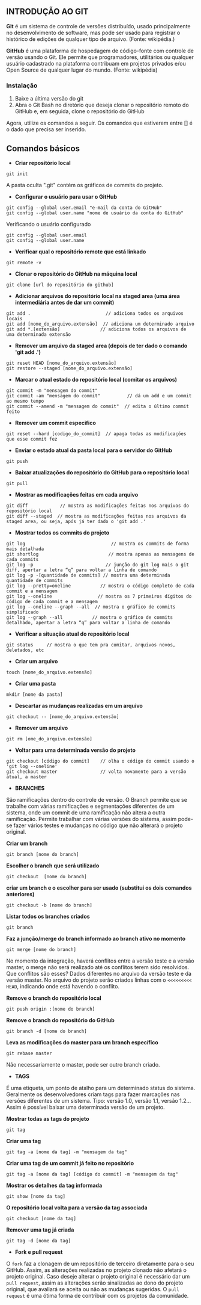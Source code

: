 ## INTRODUÇÃO AO GIT

**Git** é um sistema de controle de versões distribuído, usado principalmente no desenvolvimento de software, mas pode ser usado para registrar o histórico de edições de qualquer tipo de arquivo. (Fonte: wikipédia.)

**GitHub** é uma plataforma de hospedagem de código-fonte com controle de versão usando o Git. Ele permite que programadores, utilitários ou qualquer usuário cadastrado na plataforma contribuam em projetos privados e/ou Open Source de qualquer lugar do mundo. (Fonte: wikipédia)

### **Instalação**
1. Baixe a última versão do git
2. Abra o Git Bash no diretório que deseja clonar o repositório remoto do GitHub e, em seguida, clone o repositório do GitHub

Agora, utilize os comandos a seguir. Os comandos que estiverem entre [] é o dado que precisa ser inserido.


## Comandos básicos

- **Criar repositório local**
```
git init
```
A pasta oculta ".git" contém os gráficos de commits do projeto.


- **Configurar o usuário para usar o GitHub**
```
git config --global user.email "e-mail da conta do GitHub"
git config --global user.name "nome de usuário da conta do GitHub"
```

Verificando o usuário configurado
```
git config --global user.email 
git config --global user.name
```

- **Verificar qual o repositório remote que está linkado**
```
git remote -v
```

- **Clonar o repositório do GitHub na máquina local**
```
git clone [url do repositório do github]
```

- **Adicionar arquivos do repositório local na staged area (uma área intermediária antes de dar um commit)**
```
git add .                            // adiciona todos os arquivos locais
git add [nome_do_arquivo.extensão]  // adiciona um determinado arquivo
git add *.[extensão]               // adiciona todos os arquivos de uma determinada extensão 
```

- **Remover um arquivo da staged area (depois de ter dado o comando 'git add .')**
```
git reset HEAD [nome_do_arquivo.extensão]
git restore --staged [nome_do_arquivo.extensão]
```

- **Marcar o atual estado do repositório local (comitar os arquivos)**
```
git commit -m "mensagem do commit"    
git commit -am "mensagem do commit"          // dá um add e um commit ao mesmo tempo
git commit --amend -m "mensagem do commit"  // edita o último commit feito
```

- **Remover um commit especifico**
```
git reset --hard [codigo_do_commit]  // apaga todas as modificações que esse commit fez
```

- **Enviar o estado atual da pasta local para o servidor do GitHub**
```
git push
```

- **Baixar atualizações do repositório do GitHub para o repositório local**
```
git pull
```

- **Mostrar as modificações feitas em cada arquivo**
```
git diff            // mostra as modificações feitas nos arquivos do repositório local
git diff --staged  // mostra as modificações feitas nos arquivos da staged area, ou seja, após já ter dado o 'git add .'
```

- **Mostrar todos os commits do projeto**
```
git log                                // mostra os commits de forma mais detalhada
git shortlog                          // mostra apenas as mensagens de cada commits
git log -p                           // junção do git log mais o git diff, apertar a letra “q” para voltar a linha de comando
git log -p -[quantidade de commits] // mostra uma determinada quantidade de commits
git log --pretty=oneline           // mostra o código completo de cada commit e a mensagem
git log --oneline                 // mostra os 7 primeiros dígitos do código de cada commit e a mensagem
git log --oneline --graph --all  // mostra o gráfico de commits simplificado
git log --graph --all           // mostra o gráfico de commits detalhado, apertar a letra “q” para voltar a linha de comando
```

- **Verificar a situação atual do repositório local**
```
git status     // mostra o que tem pra comitar, arquivos novos, deletados, etc
```

- **Criar um arquivo**
```
touch [nome_do_arquivo.extensão]
```

- **Criar uma  pasta**
```
mkdir [nome da pasta]
```

- **Descartar as mudanças realizadas em um arquivo**
```
git checkout -- [nome_do_arquivo.extensão]
```

- **Remover um arquivo**
```
git rm [ome_do_arquivo.extensão]
```

- **Voltar para uma determinada versão do projeto**
```
git checkout [código do commit]    // olha o código do commit usando o 'git log --oneline'
git checkout master                // volta novamente para a versão atual, a master
```

- **BRANCHES**

São ramificações dentro do controle de versão. O Branch permite que se trabalhe com várias ramificações e segmentações diferentes de um sistema, onde um commit de uma ramificação não altera a outra ramificação. Permite trabalhar com várias versões do sistema, assim pode-se fazer vários testes e mudanças no código que não alterará o projeto original.
  
**Criar um branch**
````
git branch [nome do branch]
````

**Escolher o branch que será utilizado**
````
git checkout  [nome do branch]
````

**criar um branch e o escolher para ser usado (substitui os dois comandos anteriores)**
````
git checkout -b [nome do branch]
````

**Listar todos os branches criados**
````
git branch
````

**Faz a junção/merge do branch informado ao branch ativo no momento**
````
git merge [nome do branch]
````
No momento da integração, haverá conflitos entre a versão teste e a versão master, o merge não será realizado até os conflitos terem sido resolvidos. Que conflitos são esses? Dados diferentes no arquivo da versão teste e da versão master. No arquivo do projeto serão criados linhas com o `<<<<<<<<< HEAD`, indicando onde está havendo o conflito. 

**Remove o branch do repositório local**
````
git push origin :[nome do branch]
````

**Remove o branch do repositório do GitHub**
````
git branch -d [nome do branch]
````

**Leva as modificações do master para um branch específico**
````
git rebase master 
````
Não necessariamente o master, pode ser outro branch criado.

- **TAGS**

É uma etiqueta, um ponto de atalho para um determinado status do sistema. Geralmente os desenvolvedores criam tags para fazer marcações nas versões diferentes de um sistema. Tipo: versão 1.0, versão 1.1, versão 1.2... Assim é possível baixar uma determinada versão de um projeto.

**Mostrar todas as tags do projeto**
```
git tag 
```

**Criar uma tag**
```
git tag -a [nome da tag] -m "mensagem da tag" 
```

**Criar uma tag de um commit já feito no repositório**
```
git tag -a [nome da tag] [código do commit] -m "mensagem da tag" 
```

**Mostrar os detalhes da tag informada**
```
git show [nome da tag]
```

**O repositório local volta para a versão da tag associada**
```
git checkout [nome da tag] 
```

**Remover uma tag já criada**
```
git tag -d [nome da tag] 
```

- **Fork e pull request**

O `fork` faz a clonagem de um repositório de terceiro diretamente para o seu GitHub. Assim, as alterações realizadas no projeto clonado não afetará o projeto original. Caso deseje alterar o projeto original é necessário dar um `pull request`, assim as alterações serão sinalizadas ao dono do projeto original, que avaliará se aceita ou não as mudanças sugeridas. O `pull request` é uma ótima forma de contribuir com os projetos da comunidade.
